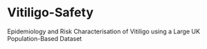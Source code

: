 # Vitiligo-Safety
Epidemiology and Risk Characterisation of Vitiligo using a Large UK Population-Based Dataset
